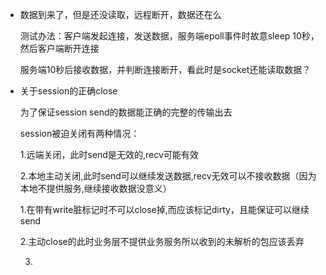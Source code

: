 * 数据到来了，但是还没读取，远程断开，数据还在么

  测试办法：客户端发起连接，发送数据，服务端epoll事件时故意sleep 10秒，然后客户端断开连接

  服务端10秒后接收数据，并判断连接断开，看此时是socket还能读取数据？
  
* 关于session的正确close

  为了保证session send的数据能正确的完整的传输出去

  session被迫关闭有两种情况：

  1.远端关闭，此时send是无效的,recv可能有效

  2.本地主动关闭,此时send可以继续发送数据,recv无效可以不接收数据（因为本地不提供服务,继续接收数据没意义）

  

  

  

  1.在带有write脏标记时不可以close掉,而应该标记dirty，且能保证可以继续send

  2.主动close的此时业务层不提供业务服务所以收到的未解析的包应该丢弃

  3.